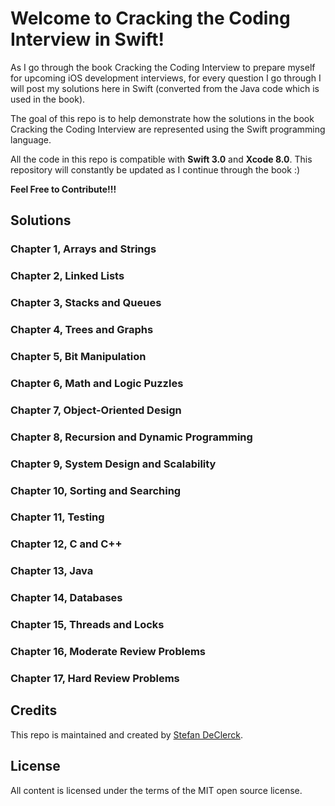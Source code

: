 # Welcome to Cracking the Coding Interview in Swift!

As I go through the book Cracking the Coding Interview to prepare myself for upcoming iOS development interviews, for every question I go through I will post my solutions here in Swift (converted from the Java code which is used in the book). 

The goal of this repo is to help demonstrate how the solutions in the book Cracking the Coding Interview are represented using the Swift programming language.

All the code in this repo is compatible with **Swift 3.0** and **Xcode 8.0**. This repository will constantly be updated as I continue through the book :)

**Feel Free to Contribute!!!**

## Solutions

### Chapter 1, Arrays and Strings

### Chapter 2, Linked Lists

### Chapter 3, Stacks and Queues

### Chapter 4, Trees and Graphs

### Chapter 5, Bit Manipulation

### Chapter 6, Math and Logic Puzzles

### Chapter 7, Object-Oriented Design

### Chapter 8, Recursion and Dynamic Programming
 
### Chapter 9, System Design and Scalability

### Chapter 10, Sorting and Searching

### Chapter 11, Testing

### Chapter 12, C and C++

### Chapter 13, Java

### Chapter 14, Databases

### Chapter 15, Threads and Locks

### Chapter 16, Moderate Review Problems

### Chapter 17, Hard Review Problems

## Credits

This repo is maintained and created by [Stefan DeClerck](https://github.com/stefandeclerck).

## License

All content is licensed under the terms of the MIT open source license.
